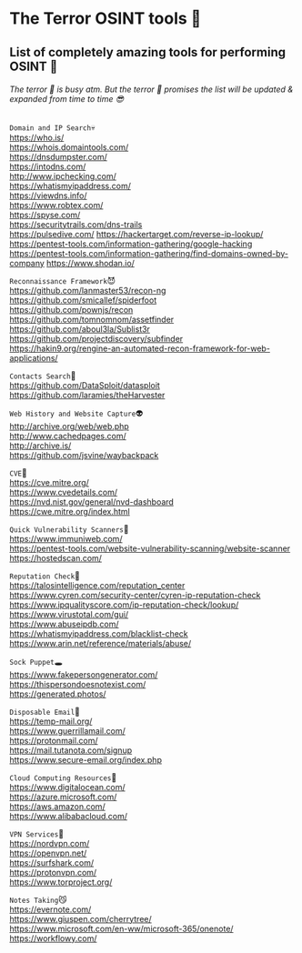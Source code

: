 # The Terror OSINT tools :ghost:

## List of completely amazing tools for performing OSINT 👀 

###### The terror :ghost: is busy atm. But the terror :ghost: promises the list will be updated & expanded from time to time :sunglasses:

`Domain and IP Search`:skull:  
https://who.is/  
https://whois.domaintools.com/  
https://dnsdumpster.com/  
https://intodns.com/  
http://www.ipchecking.com/  
https://whatismyipaddress.com/  
https://viewdns.info/  
https://www.robtex.com/  
https://spyse.com/  
https://securitytrails.com/dns-trails  
https://pulsedive.com/ 
https://hackertarget.com/reverse-ip-lookup/  
https://pentest-tools.com/information-gathering/google-hacking
https://pentest-tools.com/information-gathering/find-domains-owned-by-company
https://www.shodan.io/


`Reconnaissance Framework`:smiling_imp:  
https://github.com/lanmaster53/recon-ng  
https://github.com/smicallef/spiderfoot  
https://github.com/pownjs/recon  
https://github.com/tomnomnom/assetfinder  
https://github.com/aboul3la/Sublist3r  
https://github.com/projectdiscovery/subfinder  
https://hakin9.org/rengine-an-automated-recon-framework-for-web-applications/  

`Contacts Search`:clown_face:  
https://github.com/DataSploit/datasploit  
https://github.com/laramies/theHarvester  

`Web History and Website Capture`:alien:  
http://archive.org/web/web.php  
http://www.cachedpages.com/  
http://archive.is/  
https://github.com/jsvine/waybackpack  

`CVE`:robot:  
https://cve.mitre.org/  
https://www.cvedetails.com/  
https://nvd.nist.gov/general/nvd-dashboard  
https://cwe.mitre.org/index.html  

`Quick Vulnerability Scanners`:japanese_ogre:  
https://www.immuniweb.com/  
https://pentest-tools.com/website-vulnerability-scanning/website-scanner  
https://hostedscan.com/  

`Reputation Check`:hear_no_evil:  
https://talosintelligence.com/reputation_center  
https://www.cyren.com/security-center/cyren-ip-reputation-check  
https://www.ipqualityscore.com/ip-reputation-check/lookup/  
https://www.virustotal.com/gui/  
https://www.abuseipdb.com/  
https://whatismyipaddress.com/blacklist-check  
https://www.arin.net/reference/materials/abuse/  

`Sock Puppet`:hole:  
https://www.fakepersongenerator.com/  
https://thispersondoesnotexist.com/  
https://generated.photos/  

`Disposable Email`:dash:  
https://temp-mail.org/  
https://www.guerrillamail.com/   
https://protonmail.com/  
https://mail.tutanota.com/signup  
https://www.secure-email.org/index.php  

`Cloud Computing Resources`:thought_balloon:  
https://www.digitalocean.com/  
https://azure.microsoft.com/  
https://aws.amazon.com/  
https://www.alibabacloud.com/  

`VPN Services`:pray:  
https://nordvpn.com/  
https://openvpn.net/  
https://surfshark.com/  
https://protonvpn.com/  
https://www.torproject.org/  

`Notes Taking`:smirk_cat:  
https://evernote.com/  
https://www.giuspen.com/cherrytree/  
https://www.microsoft.com/en-ww/microsoft-365/onenote/  
https://workflowy.com/
